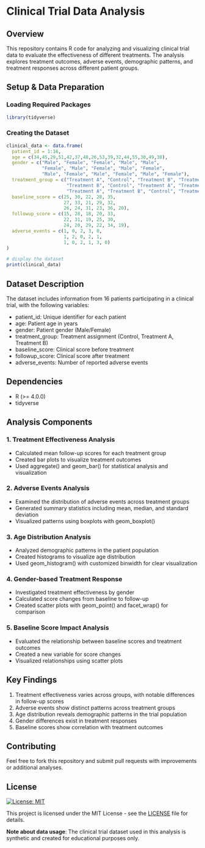 # Clinical Trial Data Analysis


## Overview
This repository contains R code for analyzing and visualizing clinical trial data to evaluate the effectiveness of different treatments. The analysis explores treatment outcomes, adverse events, demographic patterns, and treatment responses across different patient groups.


## Setup & Data Preparation
### Loading Required Packages

```r
library(tidyverse)
```

### Creating the Dataset

```r
clinical_data <- data.frame(
  patient_id = 1:16,
  age = c(34,45,29,51,42,37,48,26,53,39,32,44,55,30,49,38),
  gender = c("Male", "Female", "Female", "Male", "Male",
             "Female", "Male", "Female", "Male", "Female",
             "Male", "Female", "Male", "Female", "Male", "Female"),
  treatment_group = c("Treatment A", "Control", "Treatment B", "Treatment A", "Control",
                      "Treatment B", "Control", "Treatment A", "Treatment B", "Control",
                      "Treatment A", "Treatment B", "Control", "Treatment A", "Treatment B", "Control"),
  baseline_score = c(25, 30, 22, 28, 35,
                     27, 33, 21, 29, 32,
                     26, 24, 31, 23, 36, 20),
  followup_score = c(15, 28, 18, 20, 33,
                     22, 31, 19, 25, 30,
                     24, 20, 29, 22, 34, 19),
  adverse_events = c(1, 0, 2, 3, 0,
                     1, 2, 0, 2, 1,
                     1, 0, 2, 1, 3, 0)
)

# display the dataset
print(clinical_data)
```


## Dataset Description
The dataset includes information from 16 patients participating in a clinical trial, with the following variables:
- patient_id: Unique identifier for each patient
- age: Patient age in years
- gender: Patient gender (Male/Female)
- treatment_group: Treatment assignment (Control, Treatment A, Treatment B)
- baseline_score: Clinical score before treatment
- followup_score: Clinical score after treatment
- adverse_events: Number of reported adverse events


## Dependencies
- R (>= 4.0.0)
- tidyverse


## Analysis Components
### 1. Treatment Effectiveness Analysis
- Calculated mean follow-up scores for each treatment group
- Created bar plots to visualize treatment outcomes
- Used aggregate() and geom_bar() for statistical analysis and visualization

### 2. Adverse Events Analysis
- Examined the distribution of adverse events across treatment groups
- Generated summary statistics including mean, median, and standard deviation
- Visualized patterns using boxplots with geom_boxplot()

### 3. Age Distribution Analysis
- Analyzed demographic patterns in the patient population
- Created histograms to visualize age distribution
- Used geom_histogram() with customized binwidth for clear visualization

### 4. Gender-based Treatment Response
- Investigated treatment effectiveness by gender
- Calculated score changes from baseline to follow-up
- Created scatter plots with geom_point() and facet_wrap() for comparison

### 5. Baseline Score Impact Analysis
- Evaluated the relationship between baseline scores and treatment outcomes
- Created a new variable for score changes
- Visualized relationships using scatter plots


## Key Findings
1. Treatment effectiveness varies across groups, with notable differences in follow-up scores
2. Adverse events show distinct patterns across treatment groups
3. Age distribution reveals demographic patterns in the trial population
4. Gender differences exist in treatment responses
5. Baseline scores show correlation with treatment outcomes


## Contributing
Feel free to fork this repository and submit pull requests with improvements or additional analyses.


## License

[![License: MIT](https://img.shields.io/badge/License-MIT-yellow.svg)](https://opensource.org/licenses/MIT)

This project is licensed under the MIT License - see the [LICENSE](LICENSE) file for details.

**Note about data usage**: The clinical trial dataset used in this analysis is synthetic and created for educational purposes only.
